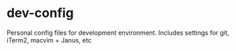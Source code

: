 dev-config
==========

Personal config files for development environment. Includes settings for git, iTerm2, macvim + Janus, etc
